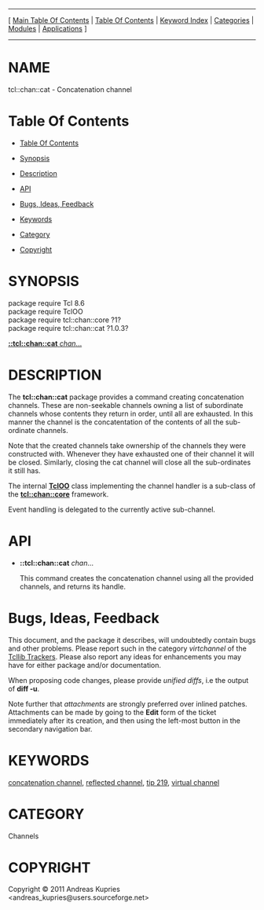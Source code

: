 
[//000000001]: # (tcl::chan::cat \- Reflected/virtual channel support)
[//000000002]: # (Generated from file 'cat\.man' by tcllib/doctools with format 'markdown')
[//000000003]: # (Copyright &copy; 2011 Andreas Kupries <andreas\_kupries@users\.sourceforge\.net>)
[//000000004]: # (tcl::chan::cat\(n\) 1\.0\.3 tcllib "Reflected/virtual channel support")

<hr> [ <a href="../../../../toc.md">Main Table Of Contents</a> &#124; <a
href="../../../toc.md">Table Of Contents</a> &#124; <a
href="../../../../index.md">Keyword Index</a> &#124; <a
href="../../../../toc0.md">Categories</a> &#124; <a
href="../../../../toc1.md">Modules</a> &#124; <a
href="../../../../toc2.md">Applications</a> ] <hr>

# NAME

tcl::chan::cat \- Concatenation channel

# <a name='toc'></a>Table Of Contents

  - [Table Of Contents](#toc)

  - [Synopsis](#synopsis)

  - [Description](#section1)

  - [API](#section2)

  - [Bugs, Ideas, Feedback](#section3)

  - [Keywords](#keywords)

  - [Category](#category)

  - [Copyright](#copyright)

# <a name='synopsis'></a>SYNOPSIS

package require Tcl 8\.6  
package require TclOO  
package require tcl::chan::core ?1?  
package require tcl::chan::cat ?1\.0\.3?  

[__::tcl::chan::cat__ *chan*\.\.\.](#1)  

# <a name='description'></a>DESCRIPTION

The __tcl::chan::cat__ package provides a command creating concatenation
channels\. These are non\-seekable channels owning a list of subordinate channels
whose contents they return in order, until all are exhausted\. In this manner the
channel is the concatentation of the contents of all the sub\-ordinate channels\.

Note that the created channels take ownership of the channels they were
constructed with\. Whenever they have exhausted one of their channel it will be
closed\. Similarly, closing the cat channel will close all the sub\-ordinates it
still has\.

The internal __[TclOO](\.\./\.\./\.\./\.\./index\.md\#tcloo)__ class implementing
the channel handler is a sub\-class of the
__[tcl::chan::core](\.\./virtchannel\_core/core\.md)__ framework\.

Event handling is delegated to the currently active sub\-channel\.

# <a name='section2'></a>API

  - <a name='1'></a>__::tcl::chan::cat__ *chan*\.\.\.

    This command creates the concatenation channel using all the provided
    channels, and returns its handle\.

# <a name='section3'></a>Bugs, Ideas, Feedback

This document, and the package it describes, will undoubtedly contain bugs and
other problems\. Please report such in the category *virtchannel* of the
[Tcllib Trackers](http://core\.tcl\.tk/tcllib/reportlist)\. Please also report
any ideas for enhancements you may have for either package and/or documentation\.

When proposing code changes, please provide *unified diffs*, i\.e the output of
__diff \-u__\.

Note further that *attachments* are strongly preferred over inlined patches\.
Attachments can be made by going to the __Edit__ form of the ticket
immediately after its creation, and then using the left\-most button in the
secondary navigation bar\.

# <a name='keywords'></a>KEYWORDS

[concatenation channel](\.\./\.\./\.\./\.\./index\.md\#concatenation\_channel),
[reflected channel](\.\./\.\./\.\./\.\./index\.md\#reflected\_channel), [tip
219](\.\./\.\./\.\./\.\./index\.md\#tip\_219), [virtual
channel](\.\./\.\./\.\./\.\./index\.md\#virtual\_channel)

# <a name='category'></a>CATEGORY

Channels

# <a name='copyright'></a>COPYRIGHT

Copyright &copy; 2011 Andreas Kupries <andreas\_kupries@users\.sourceforge\.net>
